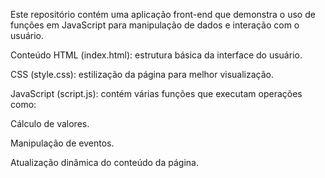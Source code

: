 Este repositório contém uma aplicação front-end que demonstra o uso de funções em JavaScript para manipulação de dados e interação com o usuário.

 Conteúdo
HTML (index.html): estrutura básica da interface do usuário.

CSS (style.css): estilização da página para melhor visualização.

JavaScript (script.js): contém várias funções que executam operações como:

Cálculo de valores.

Manipulação de eventos.

Atualização dinâmica do conteúdo da página.
